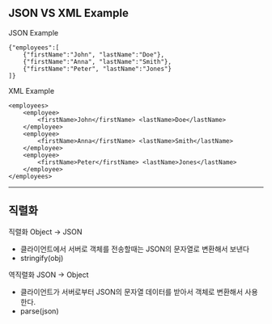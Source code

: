 ## JSON VS XML Example

JSON Example

```
{"employees":[
    {"firstName":"John", "lastName":"Doe"},
    {"firstName":"Anna", "lastName":"Smith"},
    {"firstName":"Peter", "lastName":"Jones"}
]}
```

XML Example
```
<employees>
    <employee>
        <firstName>John</firstName> <lastName>Doe</lastName>
    </employee>
    <employee>
        <firstName>Anna</firstName> <lastName>Smith</lastName>
    </employee>
    <employee>
        <firstName>Peter</firstName> <lastName>Jones</lastName>
    </employee>
</employees>
```
---


## 직렬화 
직렬화 Object -> JSON
- 클라이언트에서 서버로 객체를 전송할때는 JSON의 문자열로 변환해서 보낸다 
- stringify(obj)

역직렬화 JSON -> Object
- 클라이언트가 서버로부터 JSON의 문자열 데이터를 받아서 객체로 변환해서 사용한다.
- parse(json)